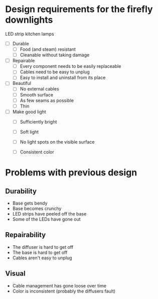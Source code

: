 # Design requirements for the firefly downlights

LED strip kitchen lamps

- [ ] Durable
    - [ ] Food (and steam) resistant
    - [ ] Cleanable without taking damage
- [ ] Repairable
    - [ ] Every component needs to be easily replaceable
    - [ ] Cables need to be easy to unplug
    - [ ] Easy to install and uninstall from its place
- [ ] Beautiful
    - [ ] No external cables
    - [ ] Smooth surface
    - [ ] As few seams as possible
    - [ ] Thin
- [ ] Make good light
    - [ ] Sufficiently bright
    - [ ] Soft light
    - [ ] No light spots on the visible surface
    - [ ] Consistent color


# Problems with previous design

## Durability
- Base gets bendy
- Base becomes crunchy
- LED strips have peeled off the base
- Some of the LEDs have gone out

## Repairability
- The diffuser is hard to get off
- The base is hard to get off
- Cables aren't easy to unplug

## Visual
- Cable management has gone loose over time
- Color is inconsistent (probably the diffusers fault)
